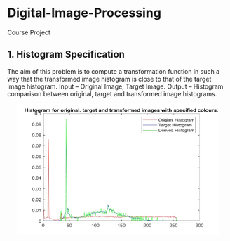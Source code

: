 # Digital-Image-Processing
Course Project

## 1. Histogram Specification

The aim of this problem is to compute a transformation function in such a way that the transformed image histogram is close to that of the target image histogram.
Input – Original Image, Target Image.
Output – Histogram comparison between original, target and transformed image histograms.

<!--![Alt text](1.%20Histogram%20Specification/histogram_output.jpg?raw=true "Title")-->

<p align="center">
  <img width="460" height="300" src="1.%20Histogram%20Specification/histogram_output.jpg">
</p>

